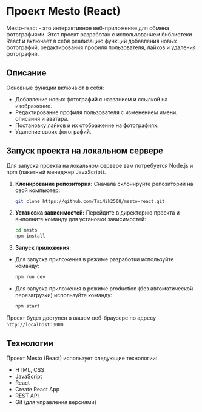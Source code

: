 # Проект Mesto (React)

 Mesto-react - это интерактивное веб-приложение для обмена фотографиями. Этот проект разработан с использованием библиотеки React и включает в себя реализацию функций добавления новых фотографий, редактирования профиля пользователя, лайков и удаления фотографий.

## Описание

Основные функции включают в себя:

- Добавление новых фотографий с названием и ссылкой на изображение.
- Редактирование профиля пользователя с изменением имени, описания и аватара.
- Постановку лайков и их отображение на фотографиях.
- Удаление своих фотографий.

## Запуск проекта на локальном сервере

Для запуска проекта на локальном сервере вам потребуется Node.js и npm (пакетный менеджер JavaScript).

1. **Клонирование репозитория:** Сначала склонируйте репозиторий на свой компьютер:

   ```bash
   git clone https://github.com/TsiNik2508/mesto-react.git

2. **Установка зависимостей:** Перейдите в директорию проекта и выполните команду для установки зависимостей:

    ```bash
    cd mesto
    npm install

3. **Запуск приложения:**
- Для запуска приложения в режиме разработки используйте команду:

   ```bash
   npm run dev
   
- Для запуска приложения в режиме production (без автоматической перезагрузки) используйте команду:

   ```bash
   npm start

Проект будет доступен в вашем веб-браузере по адресу `http://localhost:3000`. 


## Технологии

Проект Mesto (React) использует следующие технологии:

- HTML, CSS
- JavaScript
- React
- Create React App
- REST API
- Git (для управления версиями)
